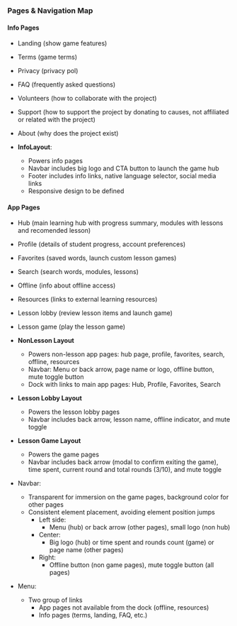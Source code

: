 ### Pages & Navigation Map

#### Info Pages
- Landing (show game features)
- Terms (game terms)
- Privacy (privacy pol)
- FAQ (frequently asked questions)
- Volunteers (how to collaborate with the project)
- Support (how to support the project by donating to causes, not affiliated or related with the project)
- About (why does the project exist)

- **InfoLayout**:
  - Powers info pages
  - Navbar includes big logo and CTA button to launch the game hub
  - Footer includes info links, native language selector, social media links
  - Responsive design to be defined

#### App Pages
- Hub (main learning hub with progress summary, modules with lessons and recomended lesson)
- Profile (details of student progress, account preferences)
- Favorites (saved words, launch custom lesson games)
- Search (search words, modules, lessons)
- Offline (info about offline access)
- Resources (links to external learning resources)
- Lesson lobby (review lesson items and launch game)
- Lesson game (play the lesson game)

- **NonLesson Layout**
  - Powers non-lesson app pages: hub page, profile, favorites, search, offline, resources 
  - Navbar: Menu or back arrow, page name or logo, offline button, mute toggle button
  - Dock with links to main app pages: Hub, Profile, Favorites, Search

- **Lesson Lobby Layout**
  - Powers the lesson lobby pages
  - Navbar includes back arrow, lesson name, offline indicator, and mute toggle

- **Lesson Game Layout**
  - Powers the game pages
  - Navbar includes back arrow (modal to confirm exiting the game), time spent, current round and total rounds (3/10), and mute toggle

- Navbar:
  - Transparent for immersion on the game pages, background color for other pages
  - Consistent element placement, avoiding element position jumps
    - Left side:
      - Menu (hub) or back arrow (other pages), small logo (non hub)
    - Center:
      - Big logo (hub) or time spent and rounds count (game) or page name (other pages)
    - Right:
      - Offline button (non game pages), mute toggle button (all pages)

- Menu:
  - Two group of links
    - App pages not available from the dock (offline, resources)
    - Info pages (terms, landing, FAQ, etc.)
